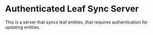 # Authenticated Leaf Sync Server

This is a server that syncs leaf entities, that requires authentication for updating entities.
